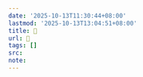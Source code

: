 ```yaml
---
date: '2025-10-13T11:30:44+08:00'
lastmod: '2025-10-13T13:04:51+08:00'
title: 󰦿
url: 󰦿
tags: []
src:
note:
---
```

